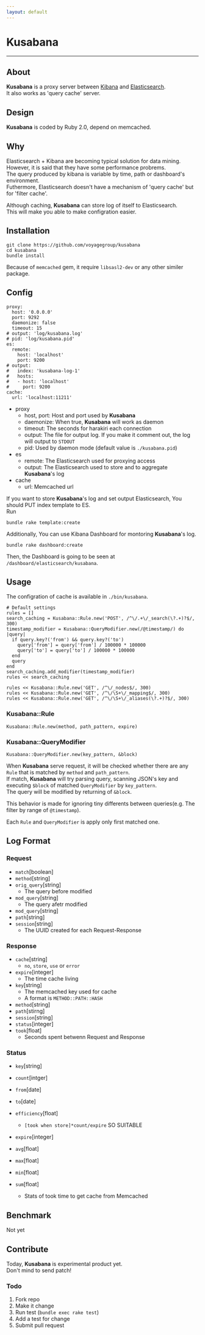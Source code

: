 ```yaml
---
layout: default
---
```

# **Kusabana**
---------------

About
-----
**Kusabana** is a proxy server between [Kibana](http://www.elasticsearch.org/overview/kibana/) and [Elasticsearch](http://www.elasticsearch.org/overview/elasticsearch).  
It also works as 'query cache' server.  

Design
------
**Kusabana** is coded by Ruby 2.0, depend on memcached.

Why
---
Elasticsearch + Kibana are becoming typical solution for data mining.  
However, it is said that they have some performance probrems.  
The query produced by kibana is variable by time, path or dashboard's environment.  
Futhermore, Elasticsearch doesn't have a mechanism of 'query cache' but for 'filter cache'.

Although caching, **Kusabana** can store log of itself to Elasticsearch.  
This will make you able to make configration easier.

Installation
------------

    git clone https://github.com/voyagegroup/kusabana
    cd kusabana
    bundle install

Because of `memcached` gem, it require `libsasl2-dev` or any other similer package.

Config
------

    proxy:
      host: '0.0.0.0'
      port: 9292
      daemonize: false
      timeout: 15
    # output: 'log/kusabana.log' 
    # pid: 'log/kusabana.pid'
    es:
      remote:
        host: 'localhost'
        port: 9200
    # output:
    #   index: 'kusabana-log-1'
    #   hosts:
    #   - host: 'localhost'
    #     port: 9200
    cache:
      url: 'localhost:11211'

* proxy
  - host, port: Host and port used by **Kusabana**
  - daemonize: When true, **Kusabana** will work as daemon
  - timeout: The seconds for harakiri each connection
  - output: The file for output log. If you make it comment out, the log will output to `STDOUT`
  - pid: Used by daemon mode (default value is `./kusabana.pid`)
* es
  - remote: The Elasticsearch used for proxying access
  - output: The Elasticsearch used to store and to aggregate **Kusabana**'s log
* cache
  - url: Memcached url

If you want to store **Kusabana**'s log and set output Elasticsearch, You should PUT index template to ES.  
Run

    bundle rake template:create

Additionally, You can use Kibana Dashboard for montoring **Kusabana**'s log.

    bundle rake dashboard:create

Then, the Dashboard is going to be seen at `/dashboard/elasticsearch/kusabana`.

Usage
-----

The configration of cache is available in `./bin/kusabana`.

    # Default settings
    rules = []
    search_caching = Kusabana::Rule.new('POST', /^\/.+\/_search(\?.+)?$/, 300)
    timestamp_modifier = Kusabana::QueryModifier.new(/@timestamp/) do |query|
      if query.key?('from') && query.key?('to')
        query['from'] = query['from'] / 100000 * 100000
        query['to'] = query['to'] / 100000 * 100000
      end
      query
    end
    search_caching.add_modifier(timestamp_modifier)
    rules << search_caching

    rules << Kusabana::Rule.new('GET', /^\/_nodes$/, 300)
    rules << Kusabana::Rule.new('GET', /^\/\S+\/_mapping$/, 300)
    rules << Kusabana::Rule.new('GET', /^\/\S+\/_aliases(\?.+)?$/, 300)

### Kusabana::Rule

    Kusabana::Rule.new(method, path_pattern, expire)

### Kusabana::QueryModifier

    Kusabana::QueryModifier.new(key_pattern, &block)

When **Kusabana** serve request, it will be checked whether there are any `Rule` that is matched by `method` and `path_pattern`.  
If match, **Kusabana** will try parsing query, scanning JSON's key and executing `$block` of matched `QueryModifier` by `key_pattern`.  
The query will be modified by returning of `&block`.

This behavior is made for ignoring tiny differents between queries(e.g. The filter by range of `@timestamp`).

Each `Rule` and `QueryModifier` is apply only first matched one.

Log Format
----------

### Request

* `match`[boolean]
* `method`[string]
* `orig_query`[string]
  - The query before modified
* `mod_query`[string]
  - The query afetr modified
* `mod_query`[string]
* `path`[string]
* `session`[string]
  - The UUID created for each Request-Response

### Response

* `cache`[string]
  - `no`, `store`, `use` or `error`
* `expire`[integer]
  - The time cache living
* `key`[string]
  - The memcached key used for cache
  - A format is `METHOD::PATH::HASH`
* `method`[string]
* `path`[stirng]
* `session`[string]
* `status`[integer]
* `took`[float]
  - Seconds spent betwenn Request and Response

### Status

* `key`[string]
* `count`[intger]
* `from`[date]
* `to`[date]
* `efficiency`[float]
  - `[took when store]*count/expire` SO SUITABLE
* `expire`[integer]

* `avg`[float]
* `max`[float]
* `min`[float]
* `sum`[float]
  - Stats of took time to get cache from Memcached

Benchmark
---------

Not yet

Contribute
----------

Today, **Kusabana** is experimental product yet.  
Don't mind to send patch!

### Todo
1. Fork repo
2. Make it change
3. Run test (`bundle exec rake test`)
4. Add a test for change
5. Submit pull request
